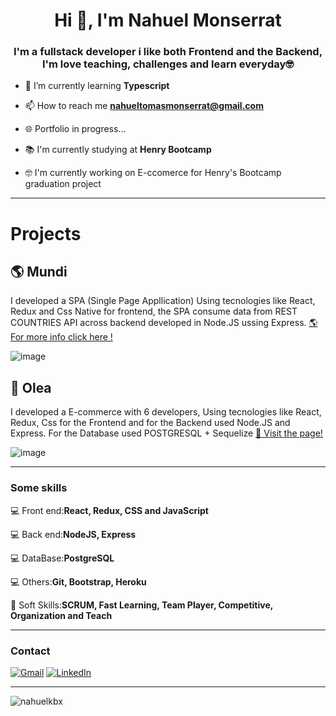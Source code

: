 <h1 align="center">Hi 👋, I'm Nahuel Monserrat</h1>
<h3 align="center">I'm a fullstack developer i like both Frontend and the Backend,  I'm love teaching, challenges and learn everyday🤓</h3>



- 🌱 I’m currently learning **Typescript**

- 📫 How to reach me **nahueltomasmonserrat@gmail.com**

- 🌐 Portfolio in progress...

- 📚  I'm currently studying at **Henry Bootcamp**

- 🤓 I'm currently working on E-ccomerce for Henry's Bootcamp graduation project

---
<h1 aling="center"> Projects </h1>
<h2 aling="left"> 🌎 Mundi </h2>
<p>I developed a SPA (Single Page Appllication) Using tecnologies like React, Redux and Css Native for frontend, the SPA consume data from REST COUNTRIES API across backend developed in Node.JS ussing Express.
<a href='https://github.com/nahuelkbx/Mundi'> 🌎 For more info click here !</a>
</p>

![image](https://user-images.githubusercontent.com/73723295/137527482-15f33056-fac5-4fc8-bd02-72a7a5d964bf.png)

<h2 aling="left"> 🍂 Olea </h2>
<p>I developed a E-commerce with 6 developers, Using tecnologies like React, Redux, Css for the Frontend and for the Backend used Node.JS and Express. For the Database used POSTGRESQL + Sequelize
<a href='https://somosolea.vercel.app/'> 🌱 Visit the page! </a>
</p>

![image](https://user-images.githubusercontent.com/73723295/138529591-e6795c04-469f-4136-9da2-1e0848fc3f54.png)


---

<h3 align="left">Some skills</h3>

💻 Front end:**React, Redux, CSS and JavaScript** 

💻 Back end:**NodeJS, Express** 

💻 DataBase:**PostgreSQL**

💻 Others:**Git, Bootstrap, Heroku**

🤝 Soft Skills:**SCRUM, Fast Learning, Team Player, Competitive, Organization and Teach**

---

<h3 align="left">Contact</h3>

[![Gmail](https://img.shields.io/badge/-GMAIL-D14836?style=for-the-badge&logo=gmail&logoColor=white)](mailto:nahueltomasmonserrat@gmail.com)
[![LinkedIn](https://img.shields.io/badge/-LINKEDIN-0077B5?style=for-the-badge&logo=linkedin&logoColor=white)](https://www.linkedin.com/in/https://www.linkedin.com/in/nahuelmonserrat//)

---


<p><img align="center" src="https://github-readme-streak-stats.herokuapp.com/?user=nahuelkbx&" alt="nahuelkbx" /></p>






